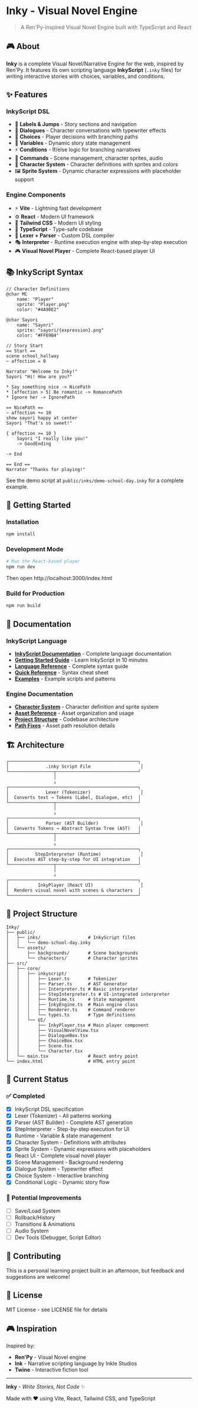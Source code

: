 <!--
 Copyright (c) 2025 KibaOfficial

 This software is released under the MIT License.
 https://opensource.org/licenses/MIT
-->

# Inky - Visual Novel Engine

> A Ren'Py-inspired Visual Novel Engine built with TypeScript and React

## 🎮 About

**Inky** is a complete Visual Novel/Narrative Engine for the web, inspired by Ren'Py. It features its own scripting language **InkyScript** (`.inky` files) for writing interactive stories with choices, variables, and conditions.

## ✨ Features

### InkyScript DSL
- 📝 **Labels & Jumps** - Story sections and navigation
- 💬 **Dialogues** - Character conversations with typewriter effects
- 🎯 **Choices** - Player decisions with branching paths
- 🔢 **Variables** - Dynamic story state management
- ⚡ **Conditions** - If/else logic for branching narratives
- 🎨 **Commands** - Scene management, character sprites, audio
- 👤 **Character System** - Character definitions with sprites and colors
- 🖼️ **Sprite System** - Dynamic character expressions with placeholder support

### Engine Components
- ⚡️ **Vite** - Lightning fast development
- ⚙️ **React** - Modern UI framework
- 🎨 **Tailwind CSS** - Modern UI styling
- 📘 **TypeScript** - Type-safe codebase
- 🔧 **Lexer + Parser** - Custom DSL compiler
- 🎭 **Interpreter** - Runtime execution engine with step-by-step execution
- 🎮 **Visual Novel Player** - Complete React-based player UI

## 📚 InkyScript Syntax

```inky
// Character Definitions
@char MC
    name: "Player"
    sprite: "Player.png"
    color: "#4A90E2"

@char Sayori
    name: "Sayori"
    sprite: "sayori/{expression}.png"
    color: "#FF69B4"

// Story Start
== Start ==
scene school_hallway
~ affection = 0

Narrator "Welcome to Inky!"
Sayori "Hi! How are you?"

* Say something nice -> NicePath
* [affection > 5] Be romantic -> RomancePath
* Ignore her -> IgnorePath

== NicePath ==
~ affection += 10
show sayori happy at center
Sayori "That's so sweet!"

{ affection >= 10 }
    Sayori "I really like you!"
    -> GoodEnding

-> End

== End ==
Narrator "Thanks for playing!"
```

See the demo script at `public/inks/demo-school-day.inky` for a complete example.

## 🚀 Getting Started

### Installation

```bash
npm install
```

### Development Mode

```bash
# Run the React-based player
npm run dev
```

Then open http://localhost:3000/index.html

### Build for Production

```bash
npm run build
```

## 📖 Documentation

### InkyScript Language

- **[InkyScript Documentation](docs/README.md)** - Complete language documentation
- **[Getting Started Guide](docs/Getting-Started.md)** - Learn InkyScript in 10 minutes
- **[Language Reference](docs/InkyScript-Language-Reference.md)** - Complete syntax guide
- **[Quick Reference](docs/Quick-Reference.md)** - Syntax cheat sheet
- **[Examples](docs/Examples.md)** - Example scripts and patterns

### Engine Documentation

- **[Character System](CHARACTER_SYSTEM.md)** - Character definition and sprite system
- **[Asset Reference](ASSET_REFERENCE.md)** - Asset organization and usage
- **[Project Structure](PROJECT_STRUCTURE.md)** - Codebase architecture
- **[Path Fixes](PATH_FIXES.md)** - Asset path resolution details

## 🏗️ Architecture

```
┌─────────────────────────────────────────────────┐
│              .inky Script File                   │
└─────────────────┬───────────────────────────────┘
                  │
                  ↓
┌─────────────────────────────────────────────────┐
│              Lexer (Tokenizer)                   │
│  Converts text → Tokens (Label, Dialogue, etc)  │
└─────────────────┬───────────────────────────────┘
                  │
                  ↓
┌─────────────────────────────────────────────────┐
│              Parser (AST Builder)                │
│  Converts Tokens → Abstract Syntax Tree (AST)   │
└─────────────────┬───────────────────────────────┘
                  │
                  ↓
┌─────────────────────────────────────────────────┐
│          StepInterpreter (Runtime)               │
│  Executes AST step-by-step for UI integration   │
└─────────────────┬───────────────────────────────┘
                  │
                  ↓
┌─────────────────────────────────────────────────┐
│           InkyPlayer (React UI)                  │
│  Renders visual novel with scenes & characters  │
└─────────────────────────────────────────────────┘
```

## 📂 Project Structure

```
Inky/
├── public/
│   ├── inks/                  # InkyScript files
│   │   └── demo-school-day.inky
│   └── assets/
│       ├── backgrounds/       # Scene backgrounds
│       └── characters/        # Character sprites
├── src/
│   ├── core/
│   │   ├── inkyscript/
│   │   │   ├── Lexer.ts       # Tokenizer
│   │   │   ├── Parser.ts      # AST Generator
│   │   │   ├── Interpreter.ts # Basic interpreter
│   │   │   ├── StepInterpreter.ts # UI-integrated interpreter
│   │   │   ├── Runtime.ts     # State management
│   │   │   ├── InkyEngine.ts  # Main engine class
│   │   │   ├── Renderer.ts    # Command renderer
│   │   │   └── types.ts       # Type definitions
│   │   └── UI/
│   │       ├── InkyPlayer.tsx # Main player component
│   │       ├── VisualNovelView.tsx
│   │       ├── DialogueBox.tsx
│   │       ├── ChoiceBox.tsx
│   │       ├── Scene.tsx
│   │       └── Character.tsx
│   └── main.tsx               # React entry point
└── index.html                 # HTML entry point
```

## 🎯 Current Status

### ✅ Completed
- [x] InkyScript DSL specification
- [x] Lexer (Tokenizer) - All patterns working
- [x] Parser (AST Builder) - Complete AST generation
- [x] StepInterpreter - Step-by-step execution for UI
- [x] Runtime - Variable & state management
- [x] Character System - Definitions with attributes
- [x] Sprite System - Dynamic expressions with placeholders
- [x] React UI - Complete visual novel player
- [x] Scene Management - Background rendering
- [x] Dialogue System - Typewriter effect
- [x] Choice System - Interactive branching
- [x] Conditional Logic - Dynamic story flow

### 🚧 Potential Improvements
- [ ] Save/Load System
- [ ] Rollback/History
- [ ] Transitions & Animations
- [ ] Audio System
- [ ] Dev Tools (Debugger, Script Editor)

## 🤝 Contributing

This is a personal learning project built in an afternoon, but feedback and suggestions are welcome!

## 📄 License

MIT License - see LICENSE file for details

## 🎮 Inspiration

Inspired by:
- **Ren'Py** - Visual Novel engine
- **Ink** - Narrative scripting language by Inkle Studios
- **Twine** - Interactive fiction tool

---

**Inky** - *Write Stories, Not Code* ✨

Made with ❤️ using Vite, React, Tailwind CSS, and TypeScript
